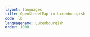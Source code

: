 ```yaml
---
layout: languages
title: OpenStreetMap in Luxembourgish
code: lb
languagename: Luxembourgish
order: 1000
---
```

